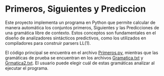 # Primeros, Siguientes y Prediccion

Este proyecto implementa un programa en Python que permite calcular de manera automática los conjuntos primeros, Siguientes y las Predicciones de una gramática libre de contexto. Estos conceptos son fundamentales en el diseño de analizadores sintácticos predictivos, como los utilizados en compiladores para construir parsers LL(1).

El código principal se encuentra en el archivo [Primeros.py](https://github.com/ALMA3112/Primeros-Siguientes-y-Prediccion/blob/main/Primeros/Primeros.py), mientras que las gramáticas de prueba se encuentran en los archivos [Gramatica.txt](https://github.com/ALMA3112/Primeros-Siguientes-y-Prediccion/blob/main/Primeros/Gramatica.txt) y [Grmatica2.txt](https://github.com/ALMA3112/Primeros-Siguientes-y-Prediccion/blob/main/Primeros/Gramatica2.txt). El usuario puede elegir cuál de estas gramáticas analizar al ejecutar el programa.
